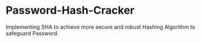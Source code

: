 # Password-Hash-Cracker
Implementing SHA to achieve more secure and robust Hashing Algorithm to safeguard Password. 
